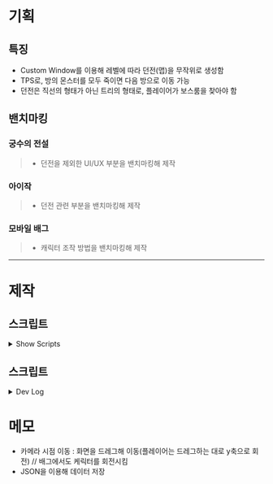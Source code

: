 # 기획
## 특징
- Custom Window를 이용해 레벨에 따라 던전(맵)을 무작위로 생성함
- TPS로, 방의 몬스터를 모두 죽이면 다음 방으로 이동 가능
- 던전은 직선의 형태가 아닌 트리의 형태로, 플레이어가 보스룸을 찾아야 함
## 밴치마킹
### 궁수의 전설
> - 던전을 제외한 UI/UX 부분을 밴치마킹해 제작
### 아이작
> - 던전 관련 부분을 밴치마킹해 제작
### 모바일 배그
> - 캐릭터 조작 방법을 밴치마킹해 제작
---
# 제작
## 스크립트
<details>
<summary>Show Scripts</summary>

> - Camera
>   > - SpringArm : 카메라의 Rotation/Zoom을 구현하는 스크립트
> - Manager
>   > - Settings : 게임의 설정참에서 값을 조절할 수 있는 변수들을 관리하는 스크립트
>   > - DataManager : 게임의 데이터를 관리하는 스크립트로, JSON을 이용해 데이터를 관리
>   > - GameManager : 전반적인 게임의 흐름을 관리하는 스크립트
> - Misc
>   > - EventHandler : 옵저버 패턴과 같이 특정 이벤트가 발생될 때 실행할 함수(메소드)를 관리하는 스크립트
>   > - Singleton : 싱글톤 패턴을 사용하기 위한 스크립트
> - 1
> - 2
> - 3
> - 
</details>


## 스크립트
<details>
<summary>Dev Log</summary>

> [1일차](https://github.com/xcb00/Portfolios/blob/main/Folder/DevLog/FindExit_01.md)
</details>






# 메모
- 카메라 시점 이동 : 화면을 드레그해 이동(플레이어는 드레그하는 대로 y축으로 회전) // 배그에서도 케릭터를 회전시킴
- JSON을 이용해 데이터 저장 



